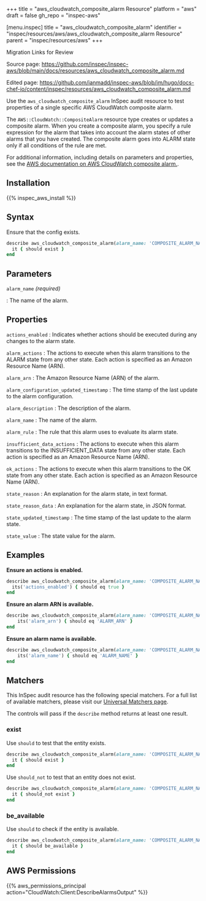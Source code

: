 +++
title = "aws_cloudwatch_composite_alarm Resource"
platform = "aws"
draft = false
gh_repo = "inspec-aws"

[menu.inspec]
title = "aws_cloudwatch_composite_alarm"
identifier = "inspec/resources/aws/aws_cloudwatch_composite_alarm Resource"
parent = "inspec/resources/aws"
+++

<div class="admonition-note">
<p class="admonition-note-title">Migration Links for Review</p>
<div class="admonition-note-text">
<p>Source page: <a href="https://github.com/inspec/inspec-aws/blob/main/docs/resources/aws_cloudwatch_composite_alarm.md">https://github.com/inspec/inspec-aws/blob/main/docs/resources/aws_cloudwatch_composite_alarm.md</a></p>
<p>Edited page: <a href="https://github.com/ianmadd/inspec-aws/blob/im/hugo/docs-chef-io/content/inspec/resources/aws_cloudwatch_composite_alarm.md">https://github.com/ianmadd/inspec-aws/blob/im/hugo/docs-chef-io/content/inspec/resources/aws_cloudwatch_composite_alarm.md</a></p>
</div>
</div>


Use the `aws_cloudwatch_composite_alarm` InSpec audit resource to test properties of a single specific AWS CloudWatch composite alarm.

The `AWS::CloudWatch::CompositeAlarm` resource type creates or updates a composite alarm. When you create a composite alarm, you specify a rule expression for the alarm that takes into account the alarm states of other alarms that you have created. The composite alarm goes into ALARM state only if all conditions of the rule are met.

For additional information, including details on parameters and properties, see the [AWS documentation on AWS CloudWatch composite alarm.](https://docs.aws.amazon.com/AWSCloudFormation/latest/UserGuide/aws-resource-cloudwatch-compositealarm.html).

## Installation

{{% inspec_aws_install %}}

## Syntax

Ensure that the config exists.

```ruby
describe aws_cloudwatch_composite_alarm(alarm_name: 'COMPOSITE_ALARM_NAME') do
  it { should exist }
end
```

## Parameters

`alarm_name` _(required)_

: The name of the alarm.

## Properties

`actions_enabled`
: Indicates whether actions should be executed during any changes to the alarm state.

`alarm_actions`
: The actions to execute when this alarm transitions to the ALARM state from any other state. Each action is specified as an Amazon Resource Name (ARN).

`alarm_arn`
: The Amazon Resource Name (ARN) of the alarm.

`alarm_configuration_updated_timestamp`
: The time stamp of the last update to the alarm configuration.

`alarm_description`
: The description of the alarm.

`alarm_name`
: The name of the alarm.

`alarm_rule`
: The rule that this alarm uses to evaluate its alarm state.

`insufficient_data_actions`
: The actions to execute when this alarm transitions to the INSUFFICIENT_DATA state from any other state. Each action is specified as an Amazon Resource Name (ARN).

`ok_actions`
: The actions to execute when this alarm transitions to the OK state from any other state. Each action is specified as an Amazon Resource Name (ARN).

`state_reason`
: An explanation for the alarm state, in text format.

`state_reason_data`
: An explanation for the alarm state, in JSON format.

`state_updated_timestamp`
: The time stamp of the last update to the alarm state.

`state_value`
: The state value for the alarm.

## Examples

**Ensure an actions is enabled.**

```ruby
describe aws_cloudwatch_composite_alarm(alarm_name: 'COMPOSITE_ALARM_NAME') do
  its('actions_enabled') { should eq true }
end
```

**Ensure an alarm ARN is available.**

```ruby
describe aws_cloudwatch_composite_alarm(alarm_name: 'COMPOSITE_ALARM_NAME') do
    its('alarm_arn') { should eq 'ALARM_ARN' }
end
```

**Ensure an alarm name is available.**

```ruby
describe aws_cloudwatch_composite_alarm(alarm_name: 'COMPOSITE_ALARM_NAME') do
    its('alarm_name') { should eq 'ALARM_NAME' }
end
```

## Matchers

This InSpec audit resource has the following special matchers. For a full list of available matchers, please visit our [Universal Matchers page](https://www.inspec.io/docs/reference/matchers/).

The controls will pass if the `describe` method returns at least one result.

### exist

Use `should` to test that the entity exists.

```ruby
describe aws_cloudwatch_composite_alarm(alarm_name: 'COMPOSITE_ALARM_NAME') do
  it { should exist }
end
```

Use `should_not` to test that an entity does not exist.

```ruby
describe aws_cloudwatch_composite_alarm(alarm_name: 'COMPOSITE_ALARM_NAME') do
  it { should_not exist }
end
```

### be_available

Use `should` to check if the entity is available.

```ruby
describe aws_cloudwatch_composite_alarm(alarm_name: 'COMPOSITE_ALARM_NAME') do
  it { should be_available }
end
```

## AWS Permissions

{{% aws_permissions_principal action="CloudWatch:Client:DescribeAlarmsOutput" %}}
